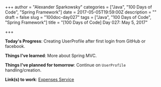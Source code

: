 +++
author = "Alexander Sparkowsky"
categories = ["Java", "100 Days of Code", "Spring Framework"]
date = 2017-05-05T19:59:00Z
description = ""
draft = false
slug = "100doc-day027"
tags = ["Java", "100 Days of Code", "Spring Framework"]
title = "[100 Days of Code] Day 027: May 5, 2017"

+++

**Today's Progress**: Creating UserProfile after first login from GitHub or facebook.

**Things I've learned**: More about Spring MVC.

**Things I've planned for tomorrow**: Continue on `UserProfile` handling/creation.

**Link(s) to work**: [Expenses Service](https://github.com/roamingthings/expenses-service/commit/1b1d406cf02d57f4f6b3509956949a612a2d571e)

